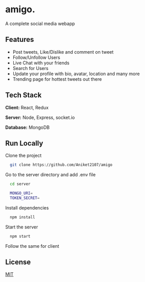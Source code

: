 # amigo.

A complete social media webapp

## Features

- Post tweets, Like/Dislike and comment on tweet
- Follow/Unfollow Users
- Live Chat with your friends
- Search for Users
- Update your profile with bio, avatar, location and many more
- Trending page for hottest tweets out there

## Tech Stack

**Client:** React, Redux

**Server:** Node, Express, socket.io

**Database:** MongoDB

## Run Locally

Clone the project

```bash
  git clone https://github.com/Aniket2107/amigo
```

Go to the server directory and add .env file

```bash
  cd server
```

```bash
  MONGO_URI=
  TOKEN_SECRET=
```

Install dependencies

```bash
  npm install
```

Start the server

```bash
  npm start
```

Follow the same for client

## License

[MIT](https://choosealicense.com/licenses/mit/)

